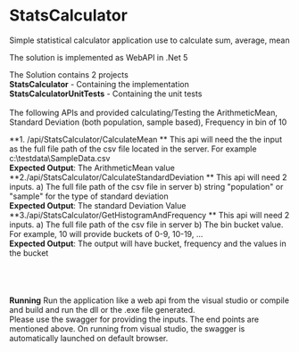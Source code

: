 # StatsCalculator
Simple statistical calculator application use to calculate sum, average, mean 

The solution is implemented as WebAPI in .Net 5

The Solution contains 2 projects <br>
**StatsCalculator** - Containing the implementation <br>
**StatsCalculatorUnitTests** - Containing the unit tests <br>
<br>
The following APIs and provided calculating/Testing the ArithmeticMean, Standard Deviation (both population, sample based), Frequency in bin of 10 <br>

**1. /api/StatsCalculator/CalculateMean **
This api will need the the input as the full file path of the csv file located in the server. For example c:\testdata\SampleData.csv <br>
**Expected Output**: The ArithmeticMean value <br>
**2. ​/api​/StatsCalculator​/CalculateStandardDeviation **
This api will need 2 inputs. a) The full file path of the csv file in server b) string "population" or "sample" for the type of standard deviation <br>
**Expected Output**: The standard Deviation Value<br>
**3. ​/api​/StatsCalculator​/GetHistogramAndFrequency **
This api will need 2 inputs. a) The full file path of the csv file in server b) The bin bucket value. For example, 10 will provide buckets of 0-9, 10-19, ... <br>
**Expected Output**: The output will have bucket, frequency and the values in the bucket <br>
<br>
<br>
<br>
<br>
**Running**
Run the application like a web api from the visual studio or compile and build and run the dll or the .exe file generated. <br>
Please use the swagger for providing the inputs. The end points are mentioned above. On running from visual studio, the swagger is automatically launched on default browser.
<br>
<br>
<br>
<br>








